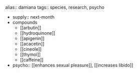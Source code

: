 alias:: damiana
tags:: species, research, psycho

- supply:: next-month
- compounds
	- [[arbutin]]
	- [[hydroquinone]]
	- [[apigenin]]
	- [[acacetin]]
	- [[cineole]]
	- [[thymol]]
	- [[caffeine]]
- psycho:: [[enhances sexual pleasure]], [[increases libido]]
